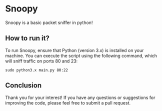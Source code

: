 # Snoopy

Snoopy is a basic packet sniffer in python!

## How to run it?

To run Snoopy, ensure that Python (version 3.x) is installed on your machine. You can execute the script using the following command, which will sniff traffic on ports 80 and 23:

```sudo python3.x main.py 80:22```

## Conclusion 

Thank you for your interest! If you have any questions or suggestions for improving the code, please feel free to submit a pull request.
